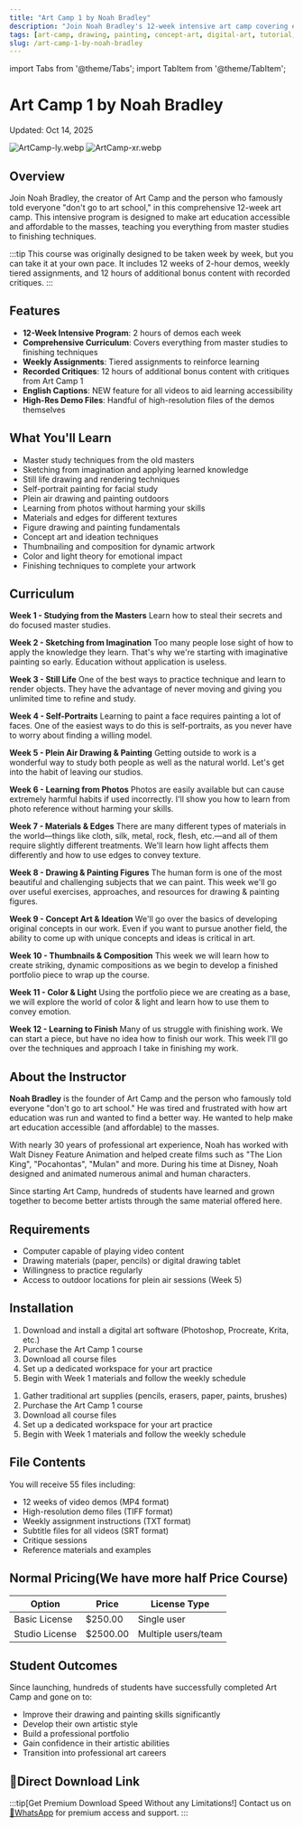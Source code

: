 ```yaml
---
title: "Art Camp 1 by Noah Bradley"
description: "Join Noah Bradley's 12-week intensive art camp covering everything from master studies to finishing techniques. Learn drawing, painting, and concept art from a Disney veteran."
tags: [art-camp, drawing, painting, concept-art, digital-art, tutorial, master-studies]
slug: /art-camp-1-by-noah-bradley
---
```


import Tabs from '@theme/Tabs';
import TabItem from '@theme/TabItem';

# Art Camp 1 by Noah Bradley

<time>Updated: Oct 14, 2025</time>

![ArtCamp-ly.webp](https://list.ucards.store/d/img/ArtCamp-ly.webp)
![ArtCamp-xr.webp](https://list.ucards.store/d/img/ArtCamp-xr.webp)

## Overview

Join Noah Bradley, the creator of Art Camp and the person who famously told everyone "don't go to art school," in this comprehensive 12-week art camp. This intensive program is designed to make art education accessible and affordable to the masses, teaching you everything from master studies to finishing techniques.

:::tip
This course was originally designed to be taken week by week, but you can take it at your own pace. It includes 12 weeks of 2-hour demos, weekly tiered assignments, and 12 hours of additional bonus content with recorded critiques.
:::

## Features

- **12-Week Intensive Program**: 2 hours of demos each week
- **Comprehensive Curriculum**: Covers everything from master studies to finishing techniques
- **Weekly Assignments**: Tiered assignments to reinforce learning
- **Recorded Critiques**: 12 hours of additional bonus content with critiques from Art Camp 1
- **English Captions**: NEW feature for all videos to aid learning accessibility
- **High-Res Demo Files**: Handful of high-resolution files of the demos themselves

## What You'll Learn

- Master study techniques from the old masters
- Sketching from imagination and applying learned knowledge
- Still life drawing and rendering techniques
- Self-portrait painting for facial study
- Plein air drawing and painting outdoors
- Learning from photos without harming your skills
- Materials and edges for different textures
- Figure drawing and painting fundamentals
- Concept art and ideation techniques
- Thumbnailing and composition for dynamic artwork
- Color and light theory for emotional impact
- Finishing techniques to complete your artwork

## Curriculum

<Tabs>
<TabItem value="weeks1-4" label="Weeks 1-4">

**Week 1 - Studying from the Masters**
Learn how to steal their secrets and do focused master studies.

**Week 2 - Sketching from Imagination**
Too many people lose sight of how to apply the knowledge they learn. That's why we're starting with imaginative painting so early. Education without application is useless.

**Week 3 - Still Life**
One of the best ways to practice technique and learn to render objects. They have the advantage of never moving and giving you unlimited time to refine and study.

**Week 4 - Self-Portraits**
Learning to paint a face requires painting a lot of faces. One of the easiest ways to do this is self-portraits, as you never have to worry about finding a willing model.

</TabItem>
<TabItem value="weeks5-8" label="Weeks 5-8">

**Week 5 - Plein Air Drawing & Painting**
Getting outside to work is a wonderful way to study both people as well as the natural world. Let's get into the habit of leaving our studios.

**Week 6 - Learning from Photos**
Photos are easily available but can cause extremely harmful habits if used incorrectly. I'll show you how to learn from photo reference without harming your skills.

**Week 7 - Materials & Edges**
There are many different types of materials in the world—things like cloth, silk, metal, rock, flesh, etc.—and all of them require slightly different treatments. We'll learn how light affects them differently and how to use edges to convey texture.

**Week 8 - Drawing & Painting Figures**
The human form is one of the most beautiful and challenging subjects that we can paint. This week we'll go over useful exercises, approaches, and resources for drawing & painting figures.

</TabItem>
<TabItem value="weeks9-12" label="Weeks 9-12">

**Week 9 - Concept Art & Ideation**
We'll go over the basics of developing original concepts in our work. Even if you want to pursue another field, the ability to come up with unique concepts and ideas is critical in art.

**Week 10 - Thumbnails & Composition**
This week we will learn how to create striking, dynamic compositions as we begin to develop a finished portfolio piece to wrap up the course.

**Week 11 - Color & Light**
Using the portfolio piece we are creating as a base, we will explore the world of color & light and learn how to use them to convey emotion.

**Week 12 - Learning to Finish**
Many of us struggle with finishing work. We can start a piece, but have no idea how to finish our work. This week I'll go over the techniques and approach I take in finishing my work.

</TabItem>
</Tabs>

## About the Instructor

**Noah Bradley** is the founder of Art Camp and the person who famously told everyone "don't go to art school." He was tired and frustrated with how art education was run and wanted to find a better way. He wanted to help make art education accessible (and affordable) to the masses.

With nearly 30 years of professional art experience, Noah has worked with Walt Disney Feature Animation and helped create films such as "The Lion King", "Pocahontas", "Mulan" and more. During his time at Disney, Noah designed and animated numerous animal and human characters.

Since starting Art Camp, hundreds of students have learned and grown together to become better artists through the same material offered here.

## Requirements

- Computer capable of playing video content
- Drawing materials (paper, pencils) or digital drawing tablet
- Willingness to practice regularly
- Access to outdoor locations for plein air sessions (Week 5)

## Installation

<Tabs>
<TabItem value="digital" label="Digital Setup">

1. Download and install a digital art software (Photoshop, Procreate, Krita, etc.)
2. Purchase the Art Camp 1 course
3. Download all course files
4. Set up a dedicated workspace for your art practice
5. Begin with Week 1 materials and follow the weekly schedule

</TabItem>
<TabItem value="traditional" label="Traditional Setup">

1. Gather traditional art supplies (pencils, erasers, paper, paints, brushes)
2. Purchase the Art Camp 1 course
3. Download all course files
4. Set up a dedicated workspace for your art practice
5. Begin with Week 1 materials and follow the weekly schedule

</TabItem>
</Tabs>

## File Contents

You will receive 55 files including:
- 12 weeks of video demos (MP4 format)
- High-resolution demo files (TIFF format)
- Weekly assignment instructions (TXT format)
- Subtitle files for all videos (SRT format)
- Critique sessions
- Reference materials and examples

## Normal Pricing(We have more half Price Course)

| Option | Price | License Type |
|--------|-------|--------------|
| Basic License | $250.00 | Single user |
| Studio License | $2500.00 | Multiple users/team |

## Student Outcomes

Since launching, hundreds of students have successfully completed Art Camp and gone on to:
- Improve their drawing and painting skills significantly
- Develop their own artistic style
- Build a professional portfolio
- Gain confidence in their artistic abilities
- Transition into professional art careers

## 🚀Direct Download Link
:::tip[Get Premium Download Speed Without any Limitations!]
Contact us on [💬WhatsApp](https://wa.me/+8613237610083) for premium  access and support.
:::
